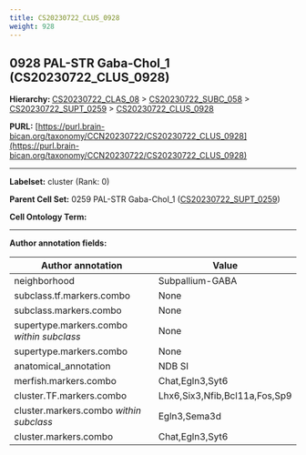 ```yaml
---
title: CS20230722_CLUS_0928
weight: 928
---
```

## 0928 PAL-STR Gaba-Chol_1 (CS20230722_CLUS_0928)
<b>Hierarchy: </b>
[CS20230722_CLAS_08](../CS20230722_CLAS_08) >
[CS20230722_SUBC_058](../CS20230722_SUBC_058) >
[CS20230722_SUPT_0259](../CS20230722_SUPT_0259) >
[CS20230722_CLUS_0928](../CS20230722_CLUS_0928)

**PURL:** [https://purl.brain-bican.org/taxonomy/CCN20230722/CS20230722_CLUS_0928](https://purl.brain-bican.org/taxonomy/CCN20230722/CS20230722_CLUS_0928)

---


**Labelset:** cluster (Rank: 0)

**Parent Cell Set:** 0259 PAL-STR Gaba-Chol_1 ([CS20230722_SUPT_0259](../CS20230722_SUPT_0259))



**Cell Ontology Term:** 

[MARKER GENES.]: #


---

[TRANSFERRED ANNOTATIONS.]: #


[AUTHOR ANNOTATION FIELDS.]: #


**Author annotation fields:**

| Author annotation | Value |
|-------------------|-------|
|neighborhood|Subpallium-GABA|
|subclass.tf.markers.combo|None|
|subclass.markers.combo|None|
|supertype.markers.combo _within subclass_|None|
|supertype.markers.combo|None|
|anatomical_annotation|NDB SI|
|merfish.markers.combo|Chat,Egln3,Syt6|
|cluster.TF.markers.combo|Lhx6,Six3,Nfib,Bcl11a,Fos,Sp9|
|cluster.markers.combo _within subclass_|Egln3,Sema3d|
|cluster.markers.combo|Chat,Egln3,Syt6|
